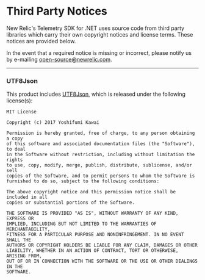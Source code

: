 # Third Party Notices

New Relic's Telemetry SDK for .NET uses source code from third party libraries which carry their own copyright notices and license terms. These notices are provided below.

In the event that a required notice is missing or incorrect, please notify 
us by e-mailing open-source@newrelic.com.

---

### UTF8Json
This product includes [UTF8Json](https://github.com/neuecc/Utf8Json), which 
is released under the following license(s):
```
MIT License

Copyright (c) 2017 Yoshifumi Kawai

Permission is hereby granted, free of charge, to any person obtaining a copy
of this software and associated documentation files (the "Software"), to deal
in the Software without restriction, including without limitation the rights
to use, copy, modify, merge, publish, distribute, sublicense, and/or sell
copies of the Software, and to permit persons to whom the Software is
furnished to do so, subject to the following conditions:

The above copyright notice and this permission notice shall be included in all
copies or substantial portions of the Software.

THE SOFTWARE IS PROVIDED "AS IS", WITHOUT WARRANTY OF ANY KIND, EXPRESS OR
IMPLIED, INCLUDING BUT NOT LIMITED TO THE WARRANTIES OF MERCHANTABILITY,
FITNESS FOR A PARTICULAR PURPOSE AND NONINFRINGEMENT. IN NO EVENT SHALL THE
AUTHORS OR COPYRIGHT HOLDERS BE LIABLE FOR ANY CLAIM, DAMAGES OR OTHER
LIABILITY, WHETHER IN AN ACTION OF CONTRACT, TORT OR OTHERWISE, ARISING FROM,
OUT OF OR IN CONNECTION WITH THE SOFTWARE OR THE USE OR OTHER DEALINGS IN THE
SOFTWARE.
```